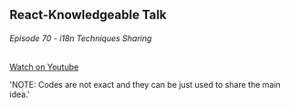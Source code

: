 ## React-Knowledgeable Talk

###### Episode 70 - i18n Techniques Sharing

[Watch on Youtube](https://www.youtube.com/watch?v=0n7qMocglHw&t=2630s)

'NOTE: Codes are not exact and they can be just used to share the main idea.'
